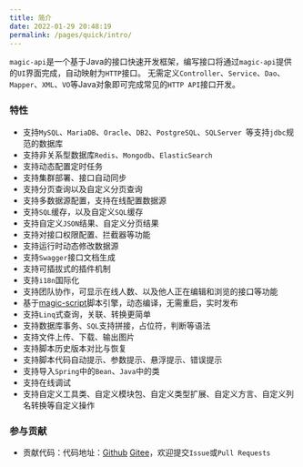 ```yaml
---
title: 简介
date: 2022-01-29 20:48:19
permalink: /pages/quick/intro/
---
```


`magic-api`是一个基于Java的接口快速开发框架，编写接口将通过`magic-api`提供的`UI`界面完成，自动映射为`HTTP`接口。
无需定义`Controller`、`Service`、`Dao`、`Mapper`、`XML`、`VO`等Java对象即可完成常见的`HTTP API`接口开发。

### 特性
- 支持`MySQL`、`MariaDB`、`Oracle`、`DB2`、`PostgreSQL`、`SQLServer `等支持`jdbc`规范的数据库
- 支持非关系型数据库`Redis`、`Mongodb`、`ElasticSearch`
- 支持动态配置定时任务
- 支持集群部署、接口自动同步
- 支持分页查询以及自定义分页查询
- 支持多数据源配置，支持在线配置数据源
- 支持`SQL`缓存，以及自定义`SQL`缓存
- 支持自定义`JSON`结果、自定义分页结果
- 支持对接口权限配置、拦截器等功能
- 支持运行时动态修改数据源
- 支持`Swagger`接口文档生成
- 支持可插拔式的插件机制
- 支持`i18n`国际化
- 支持团队协作，可显示在线人数、以及他人正在编辑和浏览的接口等功能
- 基于[magic-script](https://gitee.com/ssssssss-team/magic-script)脚本引擎，动态编译，无需重启，实时发布
- 支持`Linq`式查询，关联、转换更简单
- 支持数据库事务、`SQL`支持拼接，占位符，判断等语法
- 支持文件上传、下载、输出图片
- 支持脚本历史版本对比与恢复
- 支持脚本代码自动提示、参数提示、悬浮提示、错误提示
- 支持导入`Spring`中的`Bean`、`Java`中的类
- 支持在线调试
- 支持自定义工具类、自定义模块包、自定义类型扩展、自定义方言、自定义列名转换等自定义操作


### 参与贡献

- 贡献代码：代码地址：[Github](https://github.com/ssssssss-team/magic-api) [Gitee](https://gitee.com/ssssssss-team/magic-api)，欢迎提交`Issue`或`Pull Requests`